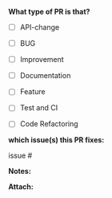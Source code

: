 **What type of PR is that?**

- [ ] API-change
- [ ] BUG
- [ ] Improvement
- [ ] Documentation
- [ ] Feature
- [ ] Test and CI
- [ ] Code Refactoring


**which issue(s) this PR fixes:**

issue #

**Notes:**

**Attach:**

